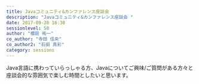 ```yaml
---
title: Javaコミュニティ&カンファレンス座談会 
description: "Javaコミュニティ&カンファレンス座談会 "
date: 2017-09-28 16:30
sessionlevel: 50
author: "櫻庭 祐一"
co_author: "寺田 佳央"
co_author2: "石田 真彩"
category: sessions
---
```

Java言語に携わっていらっしゃる方、Javaについてご興味/ご質問がある方々と座談会的な雰囲気で楽しむ時間としたいと思います。

